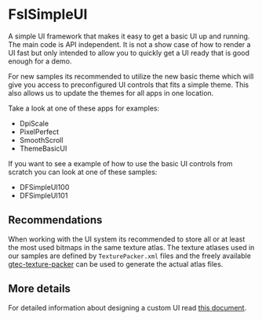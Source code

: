 ﻿# FslSimpleUI

A simple UI framework that makes it easy to get a basic UI up and running. The main code is API independent. It is not a show case of how to render a UI fast but only intended to allow you to quickly get a UI ready that is good enough for a demo.

For new samples its recommended to utilize the new basic theme which will give you access to preconfigured UI controls that fits a simple theme. This also allows us to update the themes for all apps in one location.

Take a look at one of these apps for examples:

* DpiScale
* PixelPerfect
* SmoothScroll
* ThemeBasicUI

If you want to see a example of how to use the basic UI controls from scratch you can look at one of these samples:

* DFSimpleUI100
* DFSimpleUI101

## Recommendations

When working with the UI system its recommended to store all or at least the most used bitmaps in the same texture atlas.
The texture atlases used in our samples are defined by ```TexturePacker.xml``` files and the freely available [gtec-texture-packer](https://github.com/NXPmicro/gtec-texture-packer) can be used to generate the actual atlas files.

## More details

For detailed information about designing a custom UI read [this document](../../Doc/FslSimpleUI.md).
